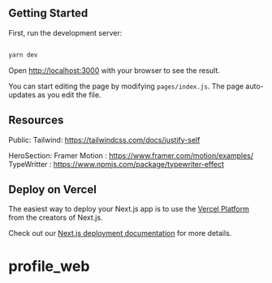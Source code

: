 

## Getting Started

First, run the development server:

```bash

yarn dev

```

Open [http://localhost:3000](http://localhost:3000) with your browser to see the result.

You can start editing the page by modifying `pages/index.js`. The page auto-updates as you edit the file.



## Resources
Public: 
Tailwind: https://tailwindcss.com/docs/justify-self

HeroSection: 
Framer Motion : https://www.framer.com/motion/examples/
TypeWritter : https://www.npmjs.com/package/typewriter-effect

## Deploy on Vercel

The easiest way to deploy your Next.js app is to use the [Vercel Platform](https://vercel.com/new?utm_medium=default-template&filter=next.js&utm_source=create-next-app&utm_campaign=create-next-app-readme) from the creators of Next.js.

Check out our [Next.js deployment documentation](https://nextjs.org/docs/deployment) for more details.
# profile_web
